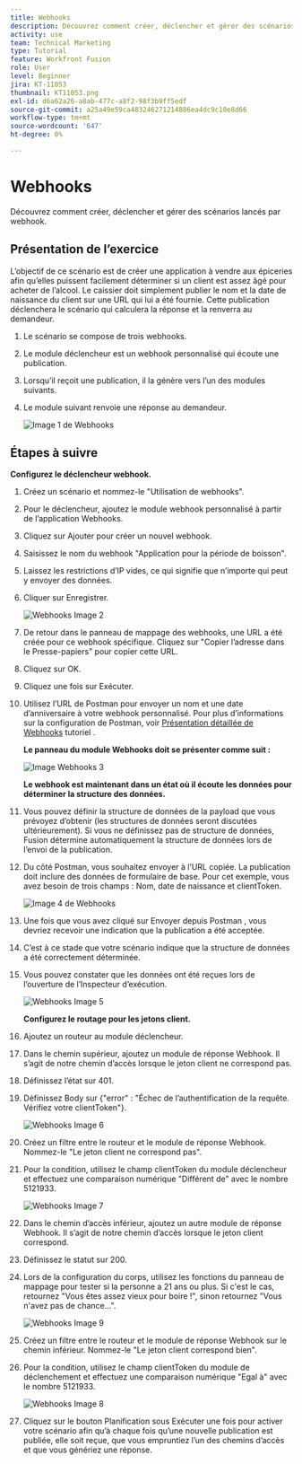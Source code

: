 ```yaml
---
title: Webhooks
description: Découvrez comment créer, déclencher et gérer des scénarios lancés par webhook.
activity: use
team: Technical Marketing
type: Tutorial
feature: Workfront Fusion
role: User
level: Beginner
jira: KT-11053
thumbnail: KT11053.png
exl-id: d6a62a26-a8ab-477c-a8f2-98f3b9ff5edf
source-git-commit: a25a49e59ca483246271214886ea4dc9c10e8d66
workflow-type: tm+mt
source-wordcount: '647'
ht-degree: 0%

---
```


# Webhooks

Découvrez comment créer, déclencher et gérer des scénarios lancés par webhook.

## Présentation de l’exercice

L’objectif de ce scénario est de créer une application à vendre aux épiceries afin qu’elles puissent facilement déterminer si un client est assez âgé pour acheter de l’alcool. Le caissier doit simplement publier le nom et la date de naissance du client sur une URL qui lui a été fournie. Cette publication déclenchera le scénario qui calculera la réponse et la renverra au demandeur.

1. Le scénario se compose de trois webhooks.
1. Le module déclencheur est un webhook personnalisé qui écoute une publication.
1. Lorsqu’il reçoit une publication, il la génère vers l’un des modules suivants.
1. Le module suivant renvoie une réponse au demandeur.

   ![Image 1 de Webhooks](../12-exercises/assets/webhooks-walkthrough-1.png)

## Étapes à suivre

**Configurez le déclencheur webhook.**

1. Créez un scénario et nommez-le &quot;Utilisation de webhooks&quot;.
1. Pour le déclencheur, ajoutez le module webhook personnalisé à partir de l’application Webhooks.
1. Cliquez sur Ajouter pour créer un nouvel webhook.
1. Saisissez le nom du webhook &quot;Application pour la période de boisson&quot;.
1. Laissez les restrictions d’IP vides, ce qui signifie que n’importe qui peut y envoyer des données.
1. Cliquer sur Enregistrer.


   ![Webhooks Image 2](../12-exercises/assets/webhooks-walkthrough-2.png)

1. De retour dans le panneau de mappage des webhooks, une URL a été créée pour ce webhook spécifique. Cliquez sur &quot;Copier l’adresse dans le Presse-papiers&quot; pour copier cette URL.
1. Cliquez sur OK.
1. Cliquez une fois sur Exécuter.
1. Utilisez l’URL de Postman pour envoyer un nom et une date d’anniversaire à votre webhook personnalisé. Pour plus d’informations sur la configuration de Postman, voir [Présentation détaillée de Webhooks](https://experienceleague.adobe.com/docs/workfront-learn/tutorials-workfront/fusion/beyond-basic-modules/webhooks-walkthrough.html?lang=en) tutoriel .

   **Le panneau du module Webhooks doit se présenter comme suit :**

   ![Image Webhooks 3](../12-exercises/assets/webhooks-walkthrough-3.png)

   **Le webhook est maintenant dans un état où il écoute les données pour déterminer la structure des données.**

1. Vous pouvez définir la structure de données de la payload que vous prévoyez d’obtenir (les structures de données seront discutées ultérieurement). Si vous ne définissez pas de structure de données, Fusion détermine automatiquement la structure de données lors de l’envoi de la publication.
1. Du côté Postman, vous souhaitez envoyer à l’URL copiée. La publication doit inclure des données de formulaire de base. Pour cet exemple, vous avez besoin de trois champs : Nom, date de naissance et clientToken.

   ![Image 4 de Webhooks](../12-exercises/assets/webhooks-walkthrough-4.png)

1. Une fois que vous avez cliqué sur Envoyer depuis Postman , vous devriez recevoir une indication que la publication a été acceptée.
1. C’est à ce stade que votre scénario indique que la structure de données a été correctement déterminée.
1. Vous pouvez constater que les données ont été reçues lors de l’ouverture de l’Inspecteur d’exécution.

   ![Webhooks Image 5](../12-exercises/assets/webhooks-walkthrough-5.png)

   **Configurez le routage pour les jetons client.**

1. Ajoutez un routeur au module déclencheur.
1. Dans le chemin supérieur, ajoutez un module de réponse Webhook. Il s’agit de notre chemin d’accès lorsque le jeton client ne correspond pas.
1. Définissez l’état sur 401.
1. Définissez Body sur {&quot;error&quot; : &quot;Échec de l’authentification de la requête. Vérifiez votre clientToken&quot;}.

   ![Webhooks Image 6](../12-exercises/assets/webhooks-walkthrough-6.png)

1. Créez un filtre entre le routeur et le module de réponse Webhook. Nommez-le &quot;Le jeton client ne correspond pas&quot;.
1. Pour la condition, utilisez le champ clientToken du module déclencheur et effectuez une comparaison numérique &quot;Différent de&quot; avec le nombre 5121933.

   ![Webhooks Image 7](../12-exercises/assets/webhooks-walkthrough-7.png)

1. Dans le chemin d’accès inférieur, ajoutez un autre module de réponse Webhook. Il s’agit de notre chemin d’accès lorsque le jeton client correspond.
1. Définissez le statut sur 200.
1. Lors de la configuration du corps, utilisez les fonctions du panneau de mappage pour tester si la personne a 21 ans ou plus. Si c&#39;est le cas, retournez &quot;Vous êtes assez vieux pour boire !&quot;, sinon retournez &quot;Vous n&#39;avez pas de chance...&quot;.

   ![Webhooks Image 9](../12-exercises/assets/webhooks-walkthrough-9.png)

1. Créez un filtre entre le routeur et le module de réponse Webhook sur le chemin inférieur. Nommez-le &quot;Le jeton client correspond bien&quot;.
1. Pour la condition, utilisez le champ clientToken du module de déclenchement et effectuez une comparaison numérique &quot;Egal à&quot; avec le nombre 5121933.


   ![Webhooks Image 8](../12-exercises/assets/webhooks-walkthrough-8.png)

1. Cliquez sur le bouton Planification sous Exécuter une fois pour activer votre scénario afin qu’à chaque fois qu’une nouvelle publication est publiée, elle soit reçue, que vous empruntiez l’un des chemins d’accès et que vous génériez une réponse.
